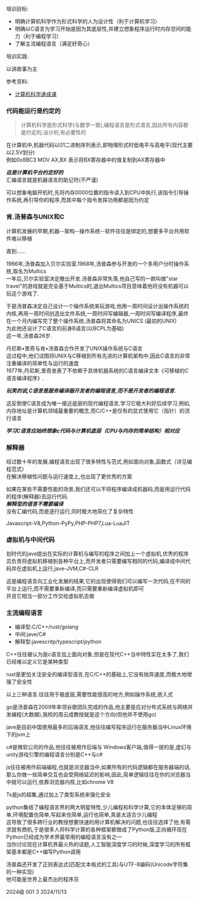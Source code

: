 培训目标:

* 明确计算机科学作为形式科学的人为设计性（利于计算机学习）
* 明确以C语言为学习开始是因为其底层性,并建立想象程序运行时内存空间的能力（利于编程学习）
* 了解主流编程语言（满足好奇心）

培训实践:

以讲故事为主
   
参考资料:

* [计算机科学速成课](https://www.bilibili.com/video/BV1EW411u7th/)

### 代码能运行是约定的

> 计算机科学是形式科学(与数学一致),编程语言是形式语言,因此所有内容都是约定的,设计的,有必要性的

在计算机中,机器代码以01二进制序列表示,即物理形式时低电平与高电平(现代主要以2.5V划分)  
例如0x8BC3 MOV AX,BX 表示将BX寄存器中的值复制到AX寄存器中  

***这是计算机平台约定好的***  
汇编语言就是机器语言的助记符(不严谨)

可以想象电脑开机时,先将内存0000位置的指令读入到CPU中执行,该指令引导操作系统,再引导你的程序,而其中每个指令发挥功用都是因为约定

### 肯.汤普森与UNIX和C

计算机发展的早期,机器--架构--操作系统--软件往往是绑定的,想要多平台共用软件难以移植

直到......

1966年,汤普森加入贝尔实验室.1968年,汤普森参与开发的一个多用户分时操作系统,取名为Multics  
一年后,贝尔实验室决定撤出开发.汤普森非常失落,他自己写的一款叫做"star travel"的游戏就是完全基于Multics的,退出Multics项目意味着他将没有机器可以玩这个游戏了.

于是汤普森决定自己设计一个操作系统来玩游戏,他用一周时间设计出操作系统的内核,再用一周时间创造出文件系统,一周时间写编辑器,一周时间写编译程序,最终在一个月内编写完了整个操作系统.汤普森将其命名为UNICS (最初的UNIX)  
为此他还设计了C语言的前身B语言(以BCPL为基础)  
这一年,汤普森26岁.

丹尼斯•里奇与肯•汤普森合作开发了UNIX操作系统与C语言  
这过程中,他们试图将UNIX与C移植到所有先进的计算机架构中,因此C语言的非常注重编译的简单性与运行的速度  
1977年,丹尼斯,里奇发表了不依赖于具体机器系统的C语言编译文本《可移植的C语言编译程序》.

***玩笑的说,C语言是服务编译器开发者的编程语言,而不是开发者的编程语言.***

这反倒使C语言成为唯一接近底层的现代编程语言,学习它极大利好后续学习,例如,内存地址是计算机领域最重要的概念,而C/C++是仅有的显式使用它（指针）的流行语言

***学习C语言应始终想象c代码与计算机底层（CPU与内存的简单结构）相对应***

### 解释器

经过数十年的发展,编程语言出现了很多特性与范式,例如面向对象,函数式（详见编程范式）  
在解决移植性问题与运行速度上,也出现了更优秀的方案

如果在某些不需要性能的场景,我们还可以不将程序编译成机器码,而是用运行代码的程序(解释器)去运行代码.   
***解释型的语言不需要编译***  
没有汇编代码,而是逐行运行,同时极大地简化了复杂特性

Javascript-V8,Python-PyPy,PHP-PHP7,Lua-LuaJIT


### 虚拟机与中间代码

划时代的jave提出在实际的计算机与编写的程序之间加上一个虚拟机,优秀的程序员负责将虚拟机移植到各种平台上,而开发者只需要编写相同的代码,编译成中间代码并在虚拟机上运行,jave-JVM,C#-CLR

这是编程语言向工业化发展的结果,它的出现使得我们可以编写一次代码,在不同的平台上运行,而不需要重新编译,而只需要重新编译虚拟机即可  
并且它相当一部分工作交给虚拟机去做

### 主流编程语言

* 编译型:C/C++/rust/golang
* 中间:jave/C#
* 解释型:javescritp/typescript/python

C++往往被认为是c语言加上面向对象,但是在现代C++当中特性实在太多了,我们已经难以定义它是某种类型

rust是更加关注安全的编译型语言,在C/C++的基础上,它没有抛弃速度,而极大地增强了安全性

以上三种语言.往往用于极底层,需要性能很高的地方,例如操作系统,嵌入式

go是汤普森在2009年率领谷歌团队完成的作品,他主要是应对分布式系统与网络并发编程(大数据),我校的周云成教授就是这个方向(但他并不使用go)

jave是目前中国使用最多的后端语言,他往往编写程序运行在服务器当中Linux环境下的jvm上

c#是微软公司的作品,他往往被用作后端与 Windows客户端,值得一提的是,虚幻与unity游戏引擎的编程语言分别是C++与c#

js往往被用作前端编程,也就是浏览器当中,如果所有的代码逻辑都在服务器端的话,那么你做一些简单交互也会受网络延迟的影响,因此,简单逻辑往往在你的浏览器当中就可以运行,依靠浏览器内核,比如chrome V8

Ts是js的超集,通过加上了类型系统来强化安全

python集结了编程语言界的两大明星特性,少儿编程和科学计算,它的本体足够的简单,环境配置也简单,写起来也简单,运行也简单,真是太适合少儿编程  
这导致了很多跨行业的教授想要快速的用计算机解决的问题,也往往选择了他,有需求就有商机,于是很多人将科学计算的各种框架都做成了Python版,正向循环现在Python已经成为学术界最常用的编程语言没有之一   
当你讨论现在计算机界最火热的话题,人工智能深度学习的时候,深度学习的所有框架基本都是C++编写Python调用

汤普森还开发了正则表达式(匹配文本格式的工具)与UTF-8编码(Unicode字符集的一种实现)  
他可能是世界上最杰出的程序员

2024级 001 3 2024/11/13